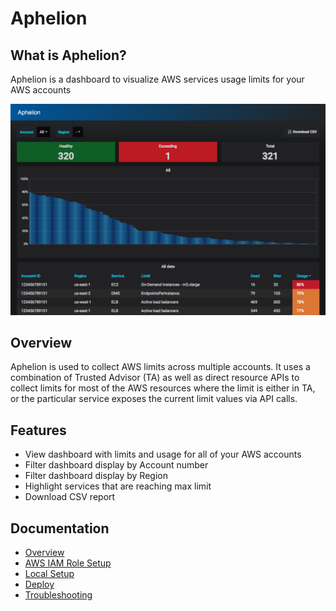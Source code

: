 # Aphelion

## What is Aphelion?
Aphelion is a dashboard to visualize AWS services usage limits for your AWS accounts

[![Aphelion dashboard](docs/images/dashboard.png)](docs/images/dashboard.png)

## Overview
Aphelion is used to collect AWS limits across multiple accounts. It uses
a combination of Trusted Advisor (TA) as well as direct resource APIs to collect
limits for most of the AWS resources where the limit is either in TA, or
the particular service exposes the current limit values via API calls.

## Features
- View dashboard with limits and usage for all of your AWS accounts
- Filter dashboard display by Account number
- Filter dashboard display by Region
- Highlight services that are reaching max limit
- Download CSV report

## Documentation
- [Overview](docs/index.md)
- [AWS IAM Role Setup](docs/AWS-Setup.md)
- [Local Setup](docs/Local-Setup.md)
- [Deploy](docs/Deploy.md)
- [Troubleshooting](docs/Troubleshooting.md)
